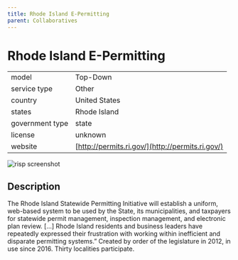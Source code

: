 ```yaml
---
title: Rhode Island E-Permitting
parent: Collaboratives
---
```


# Rhode Island E-Permitting

|                   |                                          |
|:------------------|:-----------------------------------------|
| model             | Top-Down
| service type      | Other
| country           | United States
| states            | Rhode Island
| government type   | state
| license           | unknown
| website           | [http://permits.ri.gov/](http://permits.ri.gov/)

![risp screenshot](images/risp.png)

## Description
The Rhode Island Statewide Permitting Initiative will establish a uniform, web-based system to be used by the State, its municipalities, and taxpayers for statewide permit management, inspection management, and electronic plan review. [...] Rhode Island residents and business leaders have repeatedly expressed their frustration with working within inefficient and disparate permitting systems.” Created by order of the legislature in 2012, in use since 2016. Thirty localities participate.
